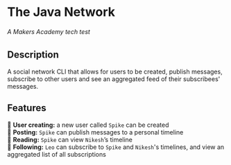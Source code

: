 # The Java Network
###### A Makers Academy tech test

## Description
A social network CLI that allows for users to be created, publish messages, subscribe to other users and see an aggregated feed of their subscribees' messages.

## Features
:construction: **User creating:** a new user called `Spike` can be created   
:construction: **Posting:** `Spike` can publish messages to a personal timeline   
:construction: **Reading:** `Spike` can view `Nikesh`’s timeline   
:construction: **Following:** `Leo` can subscribe to `Spike` and `Nikesh`'s timelines, and view an aggregated list of all subscriptions

